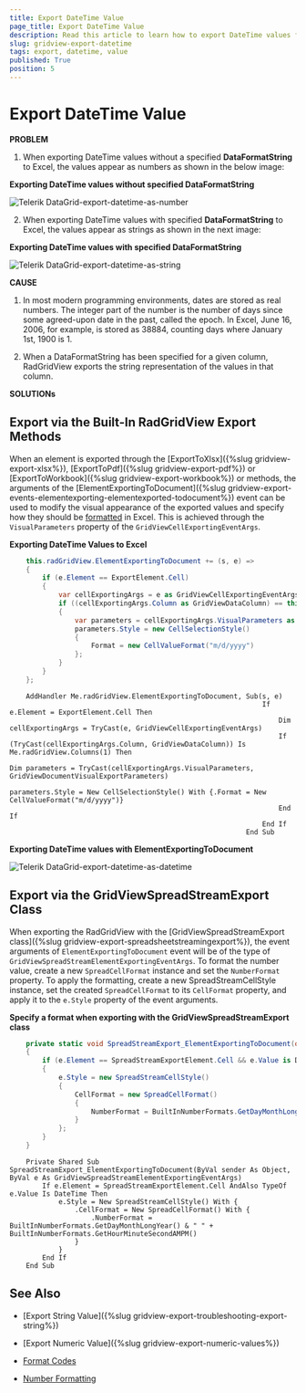 ```yaml
---
title: Export DateTime Value
page_title: Export DateTime Value
description: Read this article to learn how to export DateTime values from Telerik's DataGrid without having the values appear as numbers.
slug: gridview-export-datetime
tags: export, datetime, value
published: True
position: 5
---
```


# Export DateTime Value

__PROBLEM__

1) When exporting DateTime values without a specified __DataFormatString__ to Excel, the values appear as numbers as shown in the below image:

__Exporting DateTime values without specified DataFormatString__

![Telerik DataGrid-export-datetime-as-number](images/gridview-export-datetime-as-number.png)

2) When exporting DateTime values with specified __DataFormatString__ to Excel, the values appear as strings as shown in the next image:

__Exporting DateTime values with specified DataFormatString__

![Telerik DataGrid-export-datetime-as-string](images/gridview-export-datetime-as-string.png)

__CAUSE__

1) In most modern programming environments, dates are stored as real numbers. The integer part of the number is the number of days since some agreed-upon date in the past, called the epoch. In Excel, June 16, 2006, for example, is stored as 38884, counting days where January 1st, 1900 is 1.

2) When a DataFormatString has been specified for a given column, RadGridView exports the string representation of the values in that column.

__SOLUTIONs__

## Export via the Built-In RadGridView Export Methods

When an element is exported through the [ExportToXlsx]({%slug gridview-export-xlsx%}), [ExportToPdf]({%slug gridview-export-pdf%}) or [ExportToWorkbook]({%slug gridview-export-workbook%}) or methods, the arguments of the [ElementExportingToDocument]({%slug gridview-export-events-elementexporting-elementexported-todocument%}) event can be used to modify the visual appearance of the exported values and specify how they should be [formatted](https://docs.telerik.com/devtools/document-processing/libraries/radspreadprocessing/features/format-codes#date-and-time-formatting) in Excel. This is achieved through the  `VisualParameters` property of the `GridViewCellExportingEventArgs`.

__Exporting DateTime Values to Excel__
```C#
	this.radGridView.ElementExportingToDocument += (s, e) =>
	{
	    if (e.Element == ExportElement.Cell)
	    {
	        var cellExportingArgs = e as GridViewCellExportingEventArgs;
	        if ((cellExportingArgs.Column as GridViewDataColumn) == this.radGridView.Columns[1])
	        {
	            var parameters = cellExportingArgs.VisualParameters as GridViewDocumentVisualExportParameters;
	            parameters.Style = new CellSelectionStyle()
	            {
	                Format = new CellValueFormat("m/d/yyyy")
	            };
	        }
	    }
	};
```
```VB.NET
	AddHandler Me.radGridView.ElementExportingToDocument, Sub(s, e)
	                                                          If e.Element = ExportElement.Cell Then
	                                                              Dim cellExportingArgs = TryCast(e, GridViewCellExportingEventArgs)
	                                                              If (TryCast(cellExportingArgs.Column, GridViewDataColumn)) Is Me.radGridView.Columns(1) Then
	                                                                  Dim parameters = TryCast(cellExportingArgs.VisualParameters, GridViewDocumentVisualExportParameters)
	                                                                  parameters.Style = New CellSelectionStyle() With {.Format = New CellValueFormat("m/d/yyyy")}
	                                                              End If
	                                                          End If
	                                                      End Sub 
```

__Exporting DateTime values with ElementExportingToDocument__

![Telerik DataGrid-export-datetime-as-datetime](images/gridview-export-datetime-as-datetime.png)

## Export via the GridViewSpreadStreamExport Class

When exporting the RadGridView with the [GridViewSpreadStreamExport class]({%slug gridview-export-spreadsheetstreamingexport%}), the event arguments of `ElementExportingToDocument` event will be of the type of `GridViewSpreadStreamElementExportingEventArgs`. To format the number value, create a new `SpreadCellFormat` instance and set the `NumberFormat` property. To apply the formatting, create a new SpreadStreamCellStyle instance, set the created `SpreadCellFormat` to its `CellFormat` property, and apply it to the `e.Style` property of the event arguments. 

__Specify a format when exporting with the GridViewSpreadStreamExport class__
```C#
	private static void SpreadStreamExport_ElementExportingToDocument(object sender, GridViewSpreadStreamElementExportingEventArgs e)
	{
		if (e.Element == SpreadStreamExportElement.Cell && e.Value is DateTime)
		{
			e.Style = new SpreadStreamCellStyle()
			{
				CellFormat = new SpreadCellFormat()
				{
					NumberFormat = BuiltInNumberFormats.GetDayMonthLongYear() + " " + BuiltInNumberFormats.GetHourMinuteSecondAMPM()
				}
			};
		}
	}
```
```VB.NET
	Private Shared Sub SpreadStreamExport_ElementExportingToDocument(ByVal sender As Object, ByVal e As GridViewSpreadStreamElementExportingEventArgs)
	    If e.Element = SpreadStreamExportElement.Cell AndAlso TypeOf e.Value Is DateTime Then
	        e.Style = New SpreadStreamCellStyle() With {
	            .CellFormat = New SpreadCellFormat() With {
	                .NumberFormat = BuiltInNumberFormats.GetDayMonthLongYear() & " " + BuiltInNumberFormats.GetHourMinuteSecondAMPM()
	            }
	        }
	    End If
	End Sub
```

## See Also

* [Export String Value]({%slug gridview-export-troubleshooting-export-string%})

* [Export Numeric Value]({%slug gridview-export-numeric-values%})

* [Format Codes](https://docs.telerik.com/devtools/document-processing/libraries/radspreadprocessing/features/format-codes)

* [Number Formatting](https://docs.telerik.com/devtools/document-processing/libraries/radspreadprocessing/features/number-formats)
